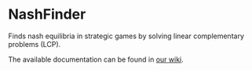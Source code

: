 # NashFinder
Finds nash equilibria in strategic games by solving linear complementary problems (LCP).

The available documentation can be found in [our wiki](https://github.com/ZabuzaW/NashFinder/wiki).
